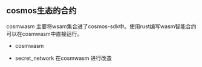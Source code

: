 ## cosmos生态的合约

cosmwasm 主要将wsam集合进了cosmos-sdk中。使用rust编写wasm智能合约可以在cosmwasm中直接运行。

- cosmwasm 

- secret_network  在cosmwasm 进行改造